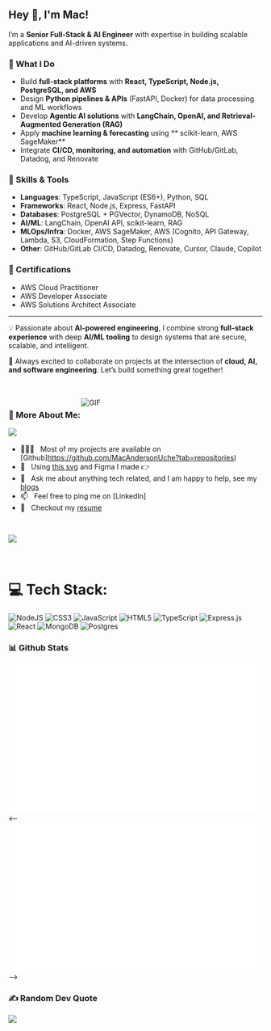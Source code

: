## Hey 👋, I'm Mac!

I’m a **Senior Full-Stack & AI Engineer** with expertise in building scalable applications and AI-driven systems.  

### 🔹 What I Do
- Build **full-stack platforms** with **React, TypeScript, Node.js, PostgreSQL, and AWS**  
- Design **Python pipelines & APIs** (FastAPI, Docker) for data processing and ML workflows  
- Develop **Agentic AI solutions** with **LangChain, OpenAI, and Retrieval-Augmented Generation (RAG)**  
- Apply **machine learning & forecasting** using ** scikit-learn, AWS SageMaker**  
- Integrate **CI/CD, monitoring, and automation** with GitHub/GitLab, Datadog, and Renovate  

### 🔹 Skills & Tools
- **Languages**: TypeScript, JavaScript (ES6+), Python, SQL  
- **Frameworks**: React, Node.js, Express, FastAPI  
- **Databases**: PostgreSQL + PGVector, DynamoDB, NoSQL  
- **AI/ML**: LangChain, OpenAI API, scikit-learn, RAG  
- **MLOps/Infra**: Docker, AWS SageMaker, AWS (Cognito, API Gateway, Lambda, S3, CloudFormation, Step Functions)  
- **Other**: GitHub/GitLab CI/CD, Datadog, Renovate, Cursor, Claude, Copilot  

### 🔹 Certifications
- AWS Cloud Practitioner  
- AWS Developer Associate
- AWS Solutions Architect Associate

---

💡 Passionate about **AI-powered engineering**, I combine strong **full-stack experience** with deep **AI/ML tooling** to design systems that are secure, scalable, and intelligent.  

🚀 Always excited to collaborate on projects at the intersection of **cloud, AI, and software engineering**. Let’s build something great together!

<br/>
<br/>

<img align="right" alt="GIF" src="https://raw.githubusercontent.com/rahul-jha98/rahul-jha98/main/techstack.gif" width="360px"/>
  
### 🧐 More About Me:

![](https://github.com/MacAndersonUche/github-stats/blob/master/generated/overview.svg)
 
- 👨🏻‍💻 &nbsp; Most of my projects are available on [Github]https://github.com/MacAndersonUche?tab=repositories)
- 🎨 &nbsp; Using [this svg](https://storyset.com/illustration/javascript-frameworks/amico) and Figma I made 👉
- 💬 &nbsp; Ask me about anything tech related, and I am happy to help, see my [blogs](https://dev.to/dashboard)
- 📫 &nbsp; Feel free to ping me on [LinkedIn]
- 📝 &nbsp; Checkout my [resume](https://macandersonucheresume.netlify.app/)


<br>

![](https://komarev.com/ghpvc/?username=MacAndersonUche&color=green&style=for-the-badge)

<!-- ### 🔨 Languages and Tools:
<a href="https://pytorch.org/" target="_blank"> <img align="left" src="https://raw.githubusercontent.com/rahul-jha98/github_readme_icons/main/language_and_tools/square/pytorch/pytorch.svg" alt="pytorch" height="42px"/> </a> 
<a href="https://www.tensorflow.org" target="_blank"> <img align="left" src="https://raw.githubusercontent.com/rahul-jha98/github_readme_icons/main/language_and_tools/square/tensorflow/tensorflow.svg" alt="tensorflow" height="42px"/> </a> 
<a href="https://www.python.org" target="_blank"><img align="left" alt="Python" height ="42px" src="https://raw.githubusercontent.com/rahul-jha98/github_readme_icons/main/language_and_tools/square/python/python.svg"></a>
<a href="https://developer.android.com" target="_blank"> <img align="left" alt="Android" height ="42px" src="https://raw.githubusercontent.com/rahul-jha98/github_readme_icons/main/language_and_tools/square/android/android.svg"> </a>
<a href="https://kotlinlang.org" target="_blank"><img align="left" alt="Kotlin" height ="42px" src="https://raw.githubusercontent.com/rahul-jha98/github_readme_icons/main/language_and_tools/square/kotlin/kotlin.svg"></a>
<a href="https://www.java.com" target="_blank"><img align="left" alt="Java" height ="42px" src="https://raw.githubusercontent.com/rahul-jha98/github_readme_icons/main/language_and_tools/square/java/java.svg"></a>
<a href="https://firebase.google.com/" target="_blank"> <img align="left" src="https://raw.githubusercontent.com/rahul-jha98/github_readme_icons/main/language_and_tools/square/firebase/firebase.svg" alt="firebase" height ="42px"/> </a>
<a href="https://developer.mozilla.org/en-US/docs/Web/JavaScript" target="_blank"> <img align="left" alt="JavaScript" height ="42px"  src="https://raw.githubusercontent.com/rahul-jha98/github_readme_icons/main/language_and_tools/square/javascript/javascript.svg"> </a>
<a href="https://www.typescriptlang.org/" target="_blank"><img align="left" alt="Typescirpt" height ="42px" src="https://raw.githubusercontent.com/rahul-jha98/github_readme_icons/main/language_and_tools/square/typescript/typescript.svg"></a>
<a href="https://reactjs.org/" target="_blank"> <img align="left" alt="React" height ="42px" src="https://raw.githubusercontent.com/rahul-jha98/github_readme_icons/main/language_and_tools/square/react/react.svg"></a>
<a href="https://nodejs.org" target="_blank"><img align="left" alt="Node.js" height ="42px" src="https://raw.githubusercontent.com/rahul-jha98/github_readme_icons/main/language_and_tools/square/node/node.svg"></a>
<a href="https://git-scm.com/" target="_blank"> <img src="https://raw.githubusercontent.com/rahul-jha98/github_readme_icons/main/language_and_tools/square/git-scm/git-scm.svg" align="left" alt="git" height='42px'/> </a>
<a href="https://www.figma.com/" target="_blank"> <img src="https://raw.githubusercontent.com/rahul-jha98/github_readme_icons/main/language_and_tools/square/figma/figma.svg" alt="figma" height='42px'/> </a> -->

<br>

# 💻 Tech Stack:
 ![NodeJS](https://img.shields.io/badge/node.js-6DA55F?style=for-the-badge&logo=node.js&logoColor=white)
![CSS3](https://img.shields.io/badge/css3-%231572B6.svg?style=for-the-badge&logo=css3&logoColor=white) ![JavaScript](https://img.shields.io/badge/javascript-%23323330.svg?style=for-the-badge&logo=javascript&logoColor=%23F7DF1E) ![HTML5](https://img.shields.io/badge/html5-%23E34F26.svg?style=for-the-badge&logo=html5&logoColor=white) ![TypeScript](https://img.shields.io/badge/typescript-%23007ACC.svg?style=for-the-badge&logo=typescript&logoColor=white) ![Express.js](https://img.shields.io/badge/Insomnia-black?style=for-the-badge&logo=insomnia&logoColor=5849BE) ![React](https://img.shields.io/badge/react-%2320232a.svg?style=for-the-badge&logo=react&logoColor=%2361DAFB) ![MongoDB](https://img.shields.io/badge/MongoDB-%234ea94b.svg?style=for-the-badge&logo=mongodb&logoColor=white) ![Postgres](https://img.shields.io/badge/postgres-%23316192.svg?style=for-the-badge&logo=postgresql&logoColor=white)



### 📊 Github Stats
<a href="#"><img src="https://raw.githubusercontent.com/MacAndersonUche/statisticRepo/724e5a3d2c8b74410c051ce54dec11bb5bbd2365/generated/overview.svg"/></a>
<--<a href="#"><img src ="https://raw.githubusercontent.com/MacAndersonUche/statisticRepo/724e5a3d2c8b74410c051ce54dec11bb5bbd2365/generated/languages.svg"/></a>-->
<br>


### ✍️ Random Dev Quote
![](https://quotes-github-readme.vercel.app/api?type=horizontal&theme=radical)
